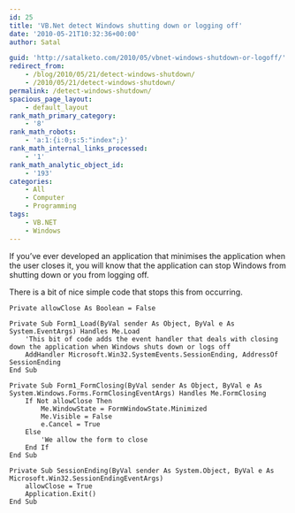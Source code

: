 ```yaml
---
id: 25
title: 'VB.Net detect Windows shutting down or logging off'
date: '2010-05-21T10:32:36+00:00'
author: Satal

guid: 'http://satalketo.com/2010/05/vbnet-windows-shutdown-or-logoff/'
redirect_from:
    - /blog/2010/05/21/detect-windows-shutdown/
    - /2010/05/21/detect-windows-shutdown/
permalink: /detect-windows-shutdown/
spacious_page_layout:
    - default_layout
rank_math_primary_category:
    - '8'
rank_math_robots:
    - 'a:1:{i:0;s:5:"index";}'
rank_math_internal_links_processed:
    - '1'
rank_math_analytic_object_id:
    - '193'
categories:
    - All
    - Computer
    - Programming
tags:
    - VB.NET
    - Windows
---
```


If you’ve ever developed an application that minimises the application when the user closes it, you will know that the application can stop Windows from shutting down or you from logging off.

There is a bit of nice simple code that stops this from occurring.

```vbnet
Private allowClose As Boolean = False

Private Sub Form1_Load(ByVal sender As Object, ByVal e As System.EventArgs) Handles Me.Load
    'This bit of code adds the event handler that deals with closing down the application when Windows shuts down or logs off
    AddHandler Microsoft.Win32.SystemEvents.SessionEnding, AddressOf SessionEnding
End Sub

Private Sub Form1_FormClosing(ByVal sender As Object, ByVal e As System.Windows.Forms.FormClosingEventArgs) Handles Me.FormClosing
    If Not allowClose Then
        Me.WindowState = FormWindowState.Minimized
        Me.Visible = False
        e.Cancel = True
    Else
        'We allow the form to close
    End If
End Sub

Private Sub SessionEnding(ByVal sender As System.Object, ByVal e As Microsoft.Win32.SessionEndingEventArgs)
    allowClose = True
    Application.Exit()
End Sub
```